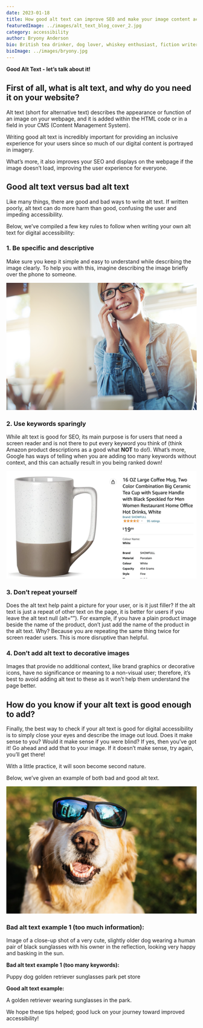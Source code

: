 ```yaml
---
date: 2023-01-18
title: How good alt text can improve SEO and make your image content accessible to everyone.
featuredImage: ../images/alt_text_blog_cover_2.jpg
category: accessibility
author: Bryony Anderson
bio: British tea drinker, dog lover, whiskey enthusiast, fiction writer hobbiest, web accessibility specialist and inclusive design advocate
bioImage: ../images/bryony.jpg
---
```


**Good Alt Text - let’s talk about it!**

## First of all, what is alt text, and why do you need it on your website?

Alt text (short for alternative text) describes the appearance or function of an image on your webpage, and it is added within the HTML code or in a field in your CMS (Content Management System).

Writing good alt text is incredibly important for providing an inclusive experience for your users since so much of our digital content is portrayed in imagery.

What’s more, it also improves your SEO and displays on the webpage if the image doesn’t load, improving the user experience for everyone.

## Good alt text versus bad alt text

Like many things, there are good and bad ways to write alt text. If written poorly, alt text can do more harm than good, confusing the user and impeding accessibility. 

Below, we’ve compiled a few key rules to follow when writing your own alt text for digital accessibility:

### 1. Be specific and descriptive

Make sure you keep it simple and easy to understand while describing the image clearly. To help you with this, imagine describing the image briefly over the phone to someone.

![Young woman wearing glasses smiling while on the phone](../images/phone_call_image.jpg)

### 2. Use keywords sparingly

While alt text is good for SEO, its main purpose is for users that need a screen reader and is not there to put every keyword you think of (think Amazon product descriptions as a good what **NOT** to do!). What’s more, Google has ways of telling when you are adding too many keywords without context, and this can actually result in you being ranked down! 

![Example Amazon Coffee mug with long keyword heavy title](../images/Screen_Shot_2023-01-13_at_11.08.46_AM.png "16 OZ Large Coffee Mug, Two Color Combination Big Ceramic Tea Cup with Square Handle with Black SPeckled for Men Women Restaurant Home Office Hot Drinks, White")

### 3. Don’t repeat yourself

Does the alt text help paint a picture for your user, or is it just filler? If the alt text is just a repeat of other text on the page, it is better for users if you leave the alt text null (alt=“”). For example, if you have a plain product image beside the name of the product, don’t just add the name of the product in the alt text. Why? Because you are repeating the same thing twice for screen reader users. This is more disruptive than helpful.   

### 4. Don’t add alt text to decorative images

Images that provide no additional context, like brand graphics or decorative icons, have no significance or meaning to a non-visual user; therefore, it’s best to avoid adding alt text to these as it won’t help them understand the page better.

## How do you know if your alt text is good enough to add?

Finally, the best way to check if your alt text is good for digital accessibility is to simply close your eyes and describe the image out loud. Does it make sense to you? Would it make sense if you were blind? If yes, then you’ve got it! Go ahead and add that to your image. If it doesn’t make sense, try again, you’ll get there! 

With a little practice, it will soon become second nature.

Below, we’ve given an example of both bad and good alt text.

![A golden retriever wearing sunglasses in the park.](../images/dog_sunglasses_alt_example.jpg)

### **Bad alt text example 1 (too much information):**

Image of a close-up shot of a very cute, slightly older dog wearing a human pair of black sunglasses with his owner in the reflection, looking very happy and basking in the sun. 

**Bad alt text example 1 (too many keywords):**

Puppy dog golden retriever sunglasses park pet store

**Good alt text example:**

A golden retriever wearing sunglasses in the park.

We hope these tips helped; good luck on your journey toward improved accessibility!
